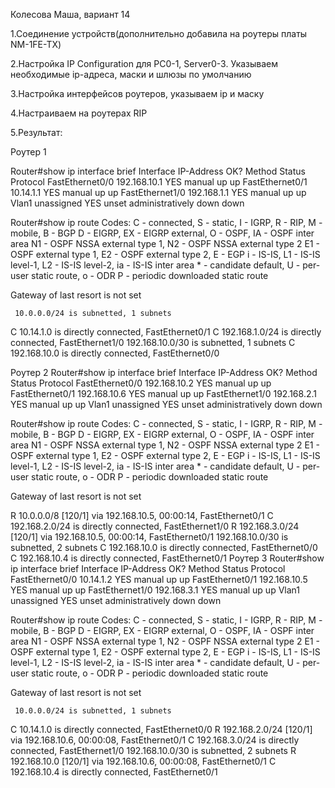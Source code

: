 Колесова Маша, вариант 14

1.Соединение устройств(дополнительно добавила на роутеры платы NM-1FE-TX)

2.Настройка IP Configuration для PC0-1, Server0-3. Указываем необходимые ip-адреса, маски и шлюзы по умолчанию

3.Настройка интерфейсов роутеров, указываем ip и маску

4.Настраиваем на роутерах RIP

5.Результат:

Роутер 1

Router#show ip interface brief
Interface              IP-Address      OK? Method Status                Protocol 
FastEthernet0/0        192.168.10.1    YES manual up                    up 
FastEthernet0/1        10.14.1.1       YES manual up                    up 
FastEthernet1/0        192.168.1.1     YES manual up                    up 
Vlan1                  unassigned      YES unset  administratively down down

Router#show ip route
Codes: C - connected, S - static, I - IGRP, R - RIP, M - mobile, B - BGP
       D - EIGRP, EX - EIGRP external, O - OSPF, IA - OSPF inter area
       N1 - OSPF NSSA external type 1, N2 - OSPF NSSA external type 2
       E1 - OSPF external type 1, E2 - OSPF external type 2, E - EGP
       i - IS-IS, L1 - IS-IS level-1, L2 - IS-IS level-2, ia - IS-IS inter area
       * - candidate default, U - per-user static route, o - ODR
       P - periodic downloaded static route

Gateway of last resort is not set

     10.0.0.0/24 is subnetted, 1 subnets
C       10.14.1.0 is directly connected, FastEthernet0/1
C    192.168.1.0/24 is directly connected, FastEthernet1/0
     192.168.10.0/30 is subnetted, 1 subnets
C       192.168.10.0 is directly connected, FastEthernet0/0

Роутер 2
Router#show ip interface brief
Interface              IP-Address      OK? Method Status                Protocol 
FastEthernet0/0        192.168.10.2    YES manual up                    up 
FastEthernet0/1        192.168.10.6    YES manual up                    up 
FastEthernet1/0        192.168.2.1     YES manual up                    up 
Vlan1                  unassigned      YES unset  administratively down down

Router#show ip route
Codes: C - connected, S - static, I - IGRP, R - RIP, M - mobile, B - BGP
       D - EIGRP, EX - EIGRP external, O - OSPF, IA - OSPF inter area
       N1 - OSPF NSSA external type 1, N2 - OSPF NSSA external type 2
       E1 - OSPF external type 1, E2 - OSPF external type 2, E - EGP
       i - IS-IS, L1 - IS-IS level-1, L2 - IS-IS level-2, ia - IS-IS inter area
       * - candidate default, U - per-user static route, o - ODR
       P - periodic downloaded static route

Gateway of last resort is not set

R    10.0.0.0/8 [120/1] via 192.168.10.5, 00:00:14, FastEthernet0/1
C    192.168.2.0/24 is directly connected, FastEthernet1/0
R    192.168.3.0/24 [120/1] via 192.168.10.5, 00:00:14, FastEthernet0/1
     192.168.10.0/30 is subnetted, 2 subnets
C       192.168.10.0 is directly connected, FastEthernet0/0
C       192.168.10.4 is directly connected, FastEthernet0/1
Роутер 3
Router#show ip interface brief
Interface              IP-Address      OK? Method Status                Protocol 
FastEthernet0/0        10.14.1.2       YES manual up                    up 
FastEthernet0/1        192.168.10.5    YES manual up                    up 
FastEthernet1/0        192.168.3.1     YES manual up                    up 
Vlan1                  unassigned      YES unset  administratively down down

Router#show ip route
Codes: C - connected, S - static, I - IGRP, R - RIP, M - mobile, B - BGP
       D - EIGRP, EX - EIGRP external, O - OSPF, IA - OSPF inter area
       N1 - OSPF NSSA external type 1, N2 - OSPF NSSA external type 2
       E1 - OSPF external type 1, E2 - OSPF external type 2, E - EGP
       i - IS-IS, L1 - IS-IS level-1, L2 - IS-IS level-2, ia - IS-IS inter area
       * - candidate default, U - per-user static route, o - ODR
       P - periodic downloaded static route

Gateway of last resort is not set

     10.0.0.0/24 is subnetted, 1 subnets
C       10.14.1.0 is directly connected, FastEthernet0/0
R    192.168.2.0/24 [120/1] via 192.168.10.6, 00:00:08, FastEthernet0/1
C    192.168.3.0/24 is directly connected, FastEthernet1/0
     192.168.10.0/30 is subnetted, 2 subnets
R       192.168.10.0 [120/1] via 192.168.10.6, 00:00:08, FastEthernet0/1
C       192.168.10.4 is directly connected, FastEthernet0/1
